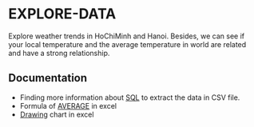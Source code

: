 # EXPLORE-DATA
Explore  weather trends in HoChiMinh and Hanoi. Besides, we can see if your local temperature and the average temperature in world are related and have a strong relationship.

## Documentation
- Finding more information about [SQL](https://pythonspot.com/tag/sql/) to extract the data in CSV file.
- Formula of [AVERAGE](https://support.office.com/en-us/article/average-function-047bac88-d466-426c-a32b-8f33eb960cf6) in excel
- [Drawing](https://www.excel-easy.com/data-analysis/charts.html) chart in excel
